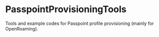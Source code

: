 # PasspointProvisioningTools
Tools and example codes for Passpoint profile provisioning (mainly for OpenRoaming).
